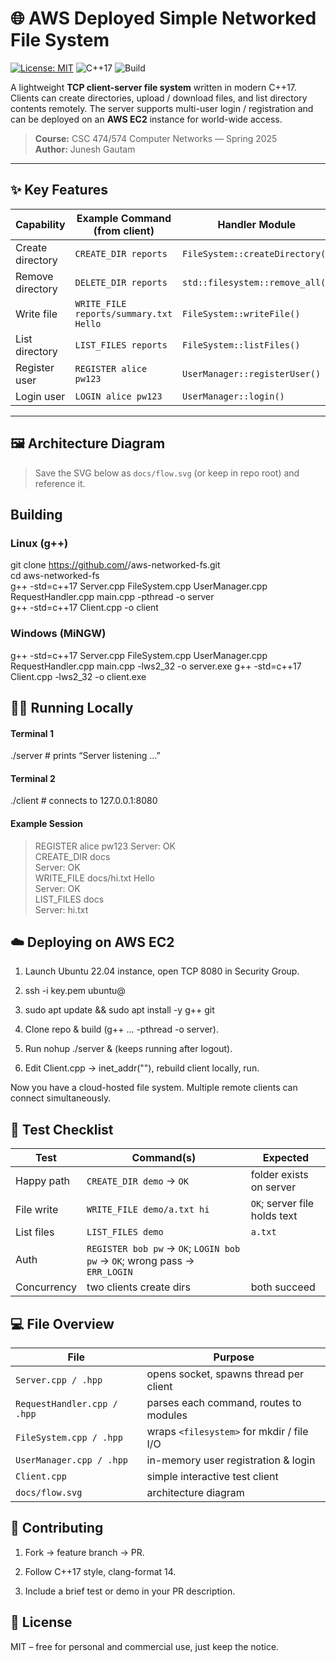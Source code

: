 # 🌐 AWS Deployed Simple Networked File System
[![License: MIT](https://img.shields.io/badge/License-MIT-green.svg)](LICENSE)
![C++17](https://img.shields.io/badge/C%2B%2B-17-blue?logo=c%2B%2B)
![Build](https://img.shields.io/badge/Build-g%2B%2B-success?logo=gnu)

A lightweight **TCP client-server file system** written in modern C++17.  
Clients can create directories, upload / download files, and list directory
contents remotely. The server supports multi-user login / registration and can be
deployed on an **AWS EC2** instance for world-wide access.

> **Course:** CSC 474/574 Computer Networks — Spring 2025  
> **Author:** Junesh Gautam  

---

## ✨  Key Features
| Capability | Example Command (from client) | Handler Module |
|------------|--------------------------------|----------------|
| Create directory | `CREATE_DIR reports` | `FileSystem::createDirectory()` |
| Remove directory | `DELETE_DIR reports` | `std::filesystem::remove_all()` |
| Write file       | `WRITE_FILE reports/summary.txt Hello` | `FileSystem::writeFile()` |
| List directory   | `LIST_FILES reports` | `FileSystem::listFiles()` |
| Register user    | `REGISTER alice pw123` | `UserManager::registerUser()` |
| Login user       | `LOGIN alice pw123` | `UserManager::login()` |

---

## 🖼️  Architecture Diagram

> Save the SVG below as `docs/flow.svg` (or keep in repo root) and reference it.


## Building 
### Linux (g++)

git clone https://github.com/<yourname>/aws-networked-fs.git \
cd aws-networked-fs \
g++ -std=c++17 Server.cpp FileSystem.cpp UserManager.cpp RequestHandler.cpp main.cpp -pthread -o server \
g++ -std=c++17 Client.cpp -o client

### Windows (MiNGW)

g++ -std=c++17 Server.cpp FileSystem.cpp UserManager.cpp RequestHandler.cpp main.cpp -lws2_32 -o server.exe
g++ -std=c++17 Client.cpp -lws2_32 -o client.exe

## 🏃‍♂️ Running Locally

#### Terminal 1
./server            # prints “Server listening …”

#### Terminal 2
./client            # connects to 127.0.0.1:8080

#### Example Session
> REGISTER alice pw123
Server: OK \
> CREATE_DIR docs \
Server: OK \
> WRITE_FILE docs/hi.txt Hello \
Server: OK \
> LIST_FILES docs \
Server: hi.txt

## ☁️ Deploying on AWS EC2
1. Launch Ubuntu 22.04 instance, open TCP 8080 in Security Group.

2. ssh -i key.pem ubuntu@<EC2-IP>

3. sudo apt update && sudo apt install -y g++ git

4. Clone repo & build (g++ … -pthread -o server).

5. Run nohup ./server & (keeps running after logout).

6. Edit Client.cpp → inet_addr("<EC2-IP>"), rebuild client locally, run.

Now you have a cloud-hosted file system. Multiple remote clients can connect simultaneously.


## 🧪 Test Checklist
| Test | Command(s) | Expected |
|------|------------|----------|
| Happy path | `CREATE_DIR demo` → `OK` | folder exists on server |
| File write | `WRITE_FILE demo/a.txt hi` | `OK`; server file holds text |
| List files | `LIST_FILES demo` | `a.txt` |
| Auth | `REGISTER bob pw` → `OK`; `LOGIN bob pw` → `OK`; wrong pass → `ERR_LOGIN` |
| Concurrency | two clients create dirs | both succeed |


## 💻 File Overview

| File | Purpose |
|------|---------|
| `Server.cpp / .hpp` | opens socket, spawns thread per client |
| `RequestHandler.cpp / .hpp` | parses each command, routes to modules |
| `FileSystem.cpp / .hpp` | wraps `<filesystem>` for mkdir / file I/O |
| `UserManager.cpp / .hpp` | in-memory user registration & login |
| `Client.cpp` | simple interactive test client |
| `docs/flow.svg` | architecture diagram |

## 🤝 Contributing
1. Fork → feature branch → PR.

2. Follow C++17 style, clang-format 14.

3. Include a brief test or demo in your PR description.

## 📜 License
MIT – free for personal and commercial use, just keep the notice.

